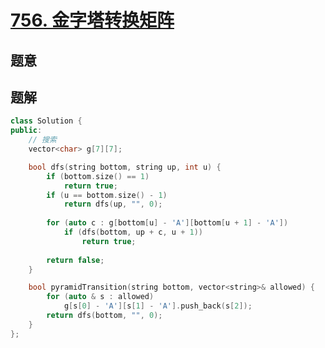 #  [756. 金字塔转换矩阵](https://leetcode.cn/problems/pyramid-transition-matrix/)

## 题意



## 题解



```c++
class Solution {
public:
    // 搜索
    vector<char> g[7][7];

    bool dfs(string bottom, string up, int u) {
        if (bottom.size() == 1)
            return true;
        if (u == bottom.size() - 1)
            return dfs(up, "", 0);
        
        for (auto c : g[bottom[u] - 'A'][bottom[u + 1] - 'A'])
            if (dfs(bottom, up + c, u + 1))
                return true;
        
        return false;
    }

    bool pyramidTransition(string bottom, vector<string>& allowed) {
        for (auto & s : allowed)
            g[s[0] - 'A'][s[1] - 'A'].push_back(s[2]);
        return dfs(bottom, "", 0);
    }
};
```



```python3

```

